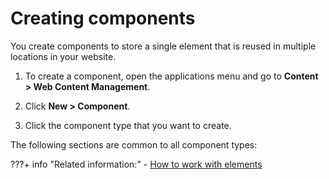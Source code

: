 # Creating components

You create components to store a single element that is reused in multiple locations in your website.

1.  To create a component, open the applications menu and go to **Content > Web Content Management**.

2.  Click **New > Component**.

3.  Click the component type that you want to create.


The following sections are common to all component types:

???+ info "Related information:"
    - [How to work with elements](../../wcm_artifacts/elements/howto_work_with_elements/index.md)
